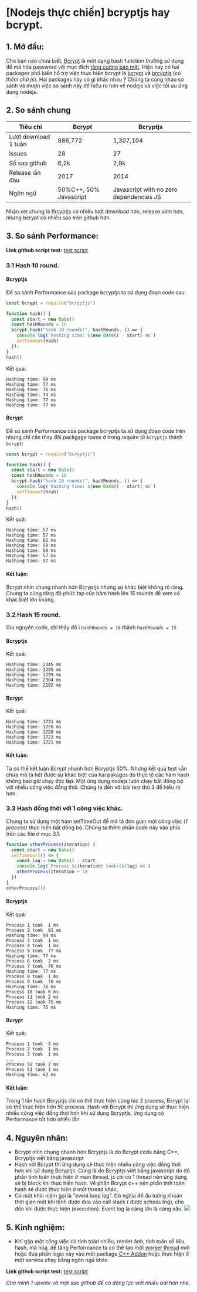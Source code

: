 # [Nodejs thực chiến] bcryptjs hay bcrypt.

## 1. Mở đầu:

Cho bạn nào chưa biết, [Bcrypt](https://en.wikipedia.org/wiki/Bcrypt) là một dạng hash function thường sử dụng để mã hóa password với mục đích [tăng cường bảo mật](https://codahale.com/how-to-safely-store-a-password/). Hiện nay có hai packages phổ biến hỗ trợ việc thực hiện bcrypt là [bcrypt](https://www.npmjs.com/package/bcrypt) và [brcyptjs](https://www.npmjs.com/package/bcryptjs) (*có thêm chữ js*). Hai packages này có gì khác nhau ? Chúng ta cùng nhau so sánh và mượn việc so sánh này để hiểu ro hơn về nodejs và việc tối ưu ứng dụng nodejs.

## 2. So sánh chung

| Tiêu chí             | Bcrypt  | Bcryptjs  |
| -------------------- | ------- | --------- |
| Lượt download 1 tuần | 886,772 | 1,307,104 |
| Issues               | 28      | 27        |
| Số sao github        | 6,2k    | 2,9k      |
| Release lần đâu      | 2017    | 2014      |
| Ngôn ngữ             |     50%C++, 50% Javascript    | Javascript with no zero dependencies JS       |

Nhận xét chung là Brcyptjs có nhiều lượt download hơn, release sớm hơn, nhưng bcrypt có nhiều sao trên github hơn.

## 3. So sánh Performance:
**Link github script test:** [test script](https://github.com/NguyenKyThinh94/bcryptOrbcryptjs)
### 3.1 Hash 10 round.
#### Bcryptjs
Để so sánh Performance của package bcryptjs ta sử dụng đoạn code sau:

```javascript
const bcrypt = require("bcryptjs")

function hash() {
  const start = new Date()
  const hashRounds = 10
  bcrypt.hash("hash 10 rounds!", hashRounds, () => {
    console.log(`Hashing time: ${new Date() - start} ms`)
    setTimeout(hash)
  });
}
hash()

```

Kết quả:

```log
Hashing time: 90 ms
Hashing time: 77 ms
Hashing time: 76 ms
Hashing time: 74 ms
Hashing time: 77 ms
Hashing time: 77 ms
```

#### Bcrypt
Để so sánh Performance của package bcryptjs ta sử dụng đoạn code trên nhưng chỉ cần thay đôi packgage name ở trong require từ `bcryptjs` thành `bcrypt`:

```javascript
const bcrypt = require("bcryptjs")

function hash() {
  const start = new Date()
  const hashRounds = 10
  bcrypt.hash("hash 10 rounds!", hashRounds, () => {
    console.log(`Hashing time: ${new Date() - start} ms`)
    setTimeout(hash)
  });
}
hash()

```

Kết quả:

```log
Hashing time: 57 ms
Hashing time: 57 ms
Hashing time: 62 ms
Hashing time: 58 ms
Hashing time: 58 ms
Hashing time: 57 ms
Hashing time: 57 ms
```

#### Kết luận:
Bcrypt nhìn chung nhanh hơn Bcryptjs nhưng sự khác biệt không rõ ràng. Chung ta cùng tăng độ phức tạp của hàm hash lên 15 rounds để  xem có khác biệt lớn không.


### 3.2 Hash 15 round.

Giư nguyên code, chỉ thây đổ i `hashRounds = 10` thành `hashRounds = 15`

#### Bcryptjs
Kết quả:

```log
Hashing time: 2345 ms
Hashing time: 2295 ms
Hashing time: 2299 ms
Hashing time: 2304 ms
Hashing time: 2292 ms
```

#### Bcrypt
Kết quả:

```log
Hashing time: 1731 ms
Hashing time: 1726 ms
Hashing time: 1720 ms
Hashing time: 1723 ms
Hashing time: 1721 ms
```
#### Kết luận:
Ta có thể kết luận Bcrypt nhanh hơn Bcryptjs 30%.
Nhưng kết quả test vẫn chưa mô tả hết được sự khác biệt của hai pakages do thực tế các hàm hash không bao giờ chạy độc lập. Một ứng dụng nodejs luôn chạy bất đồng bộ với nhiều công việc đồng thời. Chúng ta đến với bài test thứ 3 để hiểu rõ hơn.

### 3.3 Hash đồng thời với 1 công việc khác.

Chung ta sử dụng một hàm setTimeOut để  mô tả đơn gian một công việc *(1 process)* thực hiện bất đồng bộ. Chúng ta thêm phần code này vào phía trên các file ở mục 3.1.

```javascript
function otherProcess(iteration) {
  const start = new Date()
  setTimeout(() => {
    const lag = new Date() - start
    console.log(`Process ${iteration} took\t${lag} ms`)
    otherProcess(iteration + 1)
  })
}
otherProcess(1)
```
#### Bcryptjs
Kết quả:

```log
Process 1 took  1 ms
Process 2 took  91 ms
Hashing time: 94 ms
Process 3 took  1 ms
Process 4 took  1 ms
Process 5 took  77 ms
Hashing time: 77 ms
Process 6 took  2 ms
Process 7 took  76 ms
Hashing time: 77 ms
Process 8 took  1 ms
Process 9 took  76 ms
Hashing time: 76 ms
Process 10 took 0 ms
Process 11 took 2 ms
Process 12 took 75 ms
Hashing time: 75 ms
```

#### Bcrypt
Kết quả:

```log
Process 1 took  3 ms
Process 2 took  1 ms
Process 3 took  1 ms
...
Process 50 took 2 ms
Process 51 took 1 ms
Hashing time: 62 ms
```

#### Kết luận:
Trong 1 lần hash Bcryptjs chỉ có thể thực hiện cùng lúc 2 process, Bcrypt lại có thể thực hiện hơn 50 process. Hash với Bcrypt thì ứng dụng sẽ thực hiện nhiều công việc đồng thời hơn khi sử dụng Bcryptjs, ứng dụng có  Performance tốt hơn nhiều lần

## 4. Nguyên nhân:
- Bcrypt nhìn chung nhanh hơn Bcryptjs là do Bcrypt code bằng C++, Bcryptjs viết bằng javascript
- Hash với Bcrypt thì ứng dụng sẽ thực hiện nhiều công việc đồng thời hơn khi sử dụng Bcryptjs. Cũng là do Bcryptjs viết bằng javascript do đó phần tính toán thực hiện ở main thread, js chỉ có 1 thread nên ứng dụng sẽ bị block khi thực hiện hash. Về phần Bcrypt c++ nên phần tính toán hash sẽ được thực hiện ở một thread khác.
- Có một khái niệm gọi là "event loop lag". Có nghĩa để đo lường khoản thời gian một khi lệnh được đưa vào call stack ( được scheduling), cho đến khi được thực hiện (execution). Event log là càng lớn là càng xấu. 
![](https://images.viblo.asia/d6d2bcfe-f4a0-494f-9529-6d8ddfe19987.png)

  
## 5. Kinh nghiệm:

- Khi gặp một công việc có tính toán nhiều, render ảnh, tính toán số liệu, hash, mã hóa, để tăng Performance ta có thể tạo một [worker thread](https://nodejs.org/api/worker_threads.html) mới hoặc đưa phần logic này vào môt package [C++ Addon](https://nodejs.org/api/addons.html) hoặc thực hiện ở một service chạy bằng ngôn ngữ khác.

**Link github script test:** [test script](https://github.com/NguyenKyThinh94/bcryptOrbcryptjs)

*Cho mình 1 upvote và một sao github để có động lực viết nhiều bài hơn nhé.*